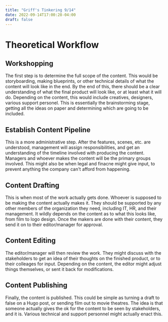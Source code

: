 ```yaml
---
title: "Griff's Tinkering 9/14"
date: 2022-09-14T17:00:28-04:00
draft: false
---
```

<html>
<!-- Body of the post -->
<body>
    <h1>Theoretical Workflow</h1>
    <h2>Workshopping</h2>
    <p>The first step is to determine the full scope of the content. This would be storyboarding, making blueprints, or other technical details of what the content will look like in the end. By the end of this, there should be a clear understanding of what the final product will look like, or at least what it will do. Depending on the content, this would include creatives, designers, various support personel. This is essentially the brainstorming stage, getting all the ideas on paper and determining which are going to be included.
    </p> 
    <h2>Establish Content Pipeline</h2>
    <p>This is a more administrative step. After the features, scenes, etc. are understood, management will assign responsibilities, and get an understanding of the timeline involved with producing the content. Managers and whoever makes the content will be the primary groups involved. This might also be when legal and finacne might give input, to prevent anything the company can't afford from happening. 
    </p>
    <h2>Content Drafting</h2>
    <p>This is when most of the work actually gets done. Whoever is supposed to be making the content actually makes it. They should be supported by any other members of the organization they need, including IT, HR, and their management. It wildly depends on the content as to what this looks like, from film to logo design. Once the makers are done with their content, they send it on to their editor/manager for approval.
    </p>
    <h2>Content Editing</h2>
    <p>The editor/manager will then review the work. They might discuss with the stakeholders to get an idea of their thoughts on the finished product, or to their colleages for input. Depending on the content, the editor might adjust things themselves, or sent it back for modifications. 
    </p>
    <h2>Content Publishing</h2>
    <p>Finally, the content is published. This could be simple as turning a draft to false on a Hugo post, or sending film out to movie theatres. The idea is that someone actually gives the ok for the content to be seen by stakeholders, and it is. Various technical and support personnel might actually enact this. 
    </p>
</body>

</html>